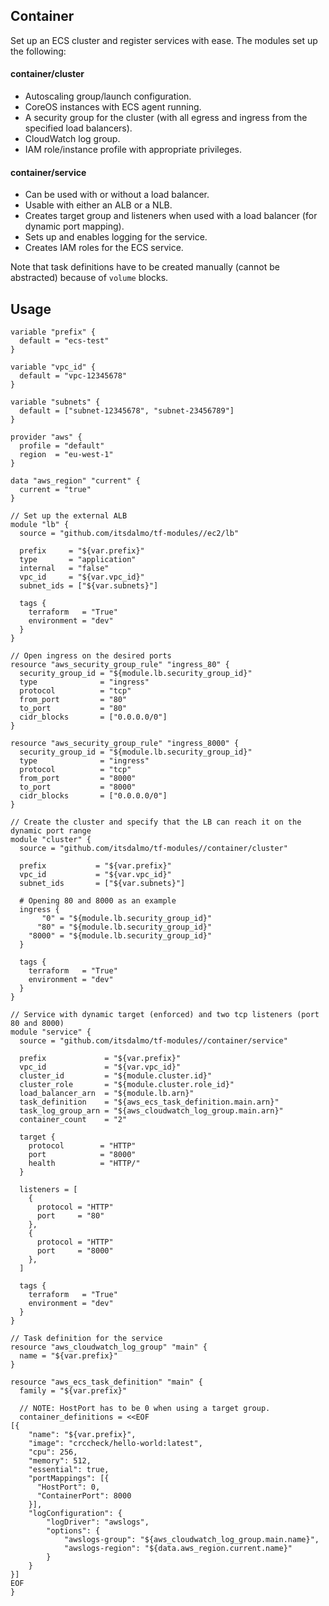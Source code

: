 ## Container

Set up an ECS cluster and register services with ease. The modules set up the following:

#### container/cluster

- Autoscaling group/launch configuration.
- CoreOS instances with ECS agent running.
- A security group for the cluster (with all egress and ingress from the specified load balancers).
- CloudWatch log group.
- IAM role/instance profile with appropriate privileges.

#### container/service

- Can be used with or without a load balancer.
- Usable with either an ALB or a NLB.
- Creates target group and listeners when used with a load balancer (for dynamic port mapping).
- Sets up and enables logging for the service.
- Creates IAM roles for the ECS service.

Note that task definitions have to be created manually (cannot be abstracted) because of `volume` blocks.

## Usage

```hcl
variable "prefix" {
  default = "ecs-test"
}

variable "vpc_id" {
  default = "vpc-12345678"
}

variable "subnets" {
  default = ["subnet-12345678", "subnet-23456789"]
}

provider "aws" {
  profile = "default"
  region  = "eu-west-1"
}

data "aws_region" "current" {
  current = "true"
}

// Set up the external ALB
module "lb" {
  source = "github.com/itsdalmo/tf-modules//ec2/lb"

  prefix     = "${var.prefix}"
  type       = "application"
  internal   = "false"
  vpc_id     = "${var.vpc_id}"
  subnet_ids = ["${var.subnets}"]

  tags {
    terraform   = "True"
    environment = "dev"
  }
}

// Open ingress on the desired ports
resource "aws_security_group_rule" "ingress_80" {
  security_group_id = "${module.lb.security_group_id}"
  type              = "ingress"
  protocol          = "tcp"
  from_port         = "80"
  to_port           = "80"
  cidr_blocks       = ["0.0.0.0/0"]
}

resource "aws_security_group_rule" "ingress_8000" {
  security_group_id = "${module.lb.security_group_id}"
  type              = "ingress"
  protocol          = "tcp"
  from_port         = "8000"
  to_port           = "8000"
  cidr_blocks       = ["0.0.0.0/0"]
}

// Create the cluster and specify that the LB can reach it on the dynamic port range
module "cluster" {
  source = "github.com/itsdalmo/tf-modules//container/cluster"

  prefix           = "${var.prefix}"
  vpc_id           = "${var.vpc_id}"
  subnet_ids       = ["${var.subnets}"]

  # Opening 80 and 8000 as an example
  ingress {
       "0" = "${module.lb.security_group_id}"
      "80" = "${module.lb.security_group_id}"
    "8000" = "${module.lb.security_group_id}"
  }

  tags {
    terraform   = "True"
    environment = "dev"
  }
}

// Service with dynamic target (enforced) and two tcp listeners (port 80 and 8000)
module "service" {
  source = "github.com/itsdalmo/tf-modules//container/service"

  prefix             = "${var.prefix}"
  vpc_id             = "${var.vpc_id}"
  cluster_id         = "${module.cluster.id}"
  cluster_role       = "${module.cluster.role_id}"
  load_balancer_arn  = "${module.lb.arn}"
  task_definition    = "${aws_ecs_task_definition.main.arn}"
  task_log_group_arn = "${aws_cloudwatch_log_group.main.arn}"
  container_count    = "2"

  target {
    protocol        = "HTTP"
    port            = "8000"
    health          = "HTTP/"
  }

  listeners = [
    {
      protocol = "HTTP"
      port     = "80"
    },
    {
      protocol = "HTTP"
      port     = "8000"
    },
  ]

  tags {
    terraform   = "True"
    environment = "dev"
  }
}

// Task definition for the service
resource "aws_cloudwatch_log_group" "main" {
  name = "${var.prefix}"
}

resource "aws_ecs_task_definition" "main" {
  family = "${var.prefix}"

  // NOTE: HostPort has to be 0 when using a target group.
  container_definitions = <<EOF
[{
    "name": "${var.prefix}",
    "image": "crccheck/hello-world:latest",
    "cpu": 256,
    "memory": 512,
    "essential": true,
    "portMappings": [{
      "HostPort": 0,
      "ContainerPort": 8000
    }],
    "logConfiguration": {
        "logDriver": "awslogs",
        "options": {
            "awslogs-group": "${aws_cloudwatch_log_group.main.name}",
            "awslogs-region": "${data.aws_region.current.name}"
        }
    }
}]
EOF
}
```
